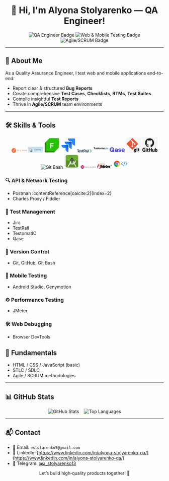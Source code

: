 <h1 align="center">👋 Hi, I'm Alyona Stolyarenko — QA Engineer!</h1>

<p align="center">
  <img src="https://img.shields.io/badge/QA-Engineer-blue?style=for-the-badge&logo=qualityassurance" alt="QA Engineer Badge" />
  <img src="https://img.shields.io/badge/Web%20&%20Mobile%20Testing-success?style=for-the-badge&logo=googlechrome" alt="Web & Mobile Testing Badge" />
  <img src="https://img.shields.io/badge/Agile/SCRUM-blueviolet?style=for-the-badge&logo=scrumalliance" alt="Agile/SCRUM Badge" />
</p>

---

## 🧪 About Me

As a Quality Assurance Engineer, I test web and mobile applications end-to-end:
- Report clear & structured **Bug Reports**
- Create comprehensive **Test Cases**, **Checklists**, **RTMs**, **Test Suites**
- Compile insightful **Test Reports**
- Thrive in **Agile/SCRUM** team environments

---

## 🛠️ Skills & Tools

<p align="center">
  <img src="assets/img/Postman_(software).png" alt="Postman" width="48"/>
  <img src="assets/img/226082568-0a72d438-99c3-4962-8e16-724df840d581.png" alt="Charles Proxy" width="48"/>
  <img src="assets/img/68747470733a2f2f312e62702e626c6f6773706f742e636f6d2f2d7750436d426f39564148552f5836524669696177466b492f4141414141414141466c592f37437262736b35456c65344f577038464c33354842722d46723744543041394c51434c63424741735948512f733.png" alt="Fiddler" width="48"/>
  <img src="assets/img/jira-logo-png_seeklogo-338597.png" alt="Jira" width="48"/>
  <img src="assets/img/TestRail_Logo_Main_02_2x.png" alt="TestRail" width="48"/>
  <img src="assets/img/Testomat_logo.png" alt="TestomatIO" width="48"/>
  <img src="assets/img/images.png" alt="Qase" width="48"/>
  <img src="assets/img/png-clipart-computer-icons-pro-git-github-logo-text-logo-thumbnail.png" alt="Git" width="48"/>
  <img src="assets/img/github-logo-png-hd-11659780126wgzczltlbm.png" alt="GitHub" width="48"/>
  <img src="assets/img/gitbash.png" alt="Git Bash" width="48"/>
  <img src="assets/img/png-clipart-macos-app-icons-android-studio-thumbnail.png" alt="Android Studio" width="48"/>
  <img src="assets/img/095d3681d7fdc1da4e72d354a1b6c747.png" alt="Genymotion" width="48"/>
  <img src="assets/img/Apache_JMeter.png" alt="JMeter" width="48"/>
  <img src="assets/img/1_nOBgxSfY_Mjn6Y1UlAKK4w.jpg" alt="DevTools" width="48"/>
</p>

### 🔍 API & Network Testing  
- Postman :contentReference[oaicite:2]{index=2}  
- Charles Proxy / Fiddler  

### 🧪 Test Management  
- Jira 
- TestRail  
- TestomatIO 
- Qase  

### 🧰 Version Control  
- Git, GitHub, Git Bash  

### 📱 Mobile Testing  
- Android Studio, Genymotion  

### ⚙️ Performance Testing  
- JMeter  

### 🛠️ Web Debugging  
- Browser DevTools  

## 🧠 Fundamentals

- HTML / CSS / JavaScript (basic)
- STLC / SDLC
- Agile / SCRUM methodologies

---

## 📊 GitHub Stats

<p align="center">
  <img src="https://github-readme-stats.vercel.app/api?username=AlenaStolyarenko&show_icons=true&theme=tokyonight" alt="GitHub Stats" />
  &nbsp;&nbsp;
  <img src="https://github-readme-stats.vercel.app/api/top-langs/?username=AlenaStolyarenko&layout=compact&theme=tokyonight" alt="Top Languages" />
</p>

---

## 📬 Contact

- 📧 Email: `estolarenko5@gmail.com`  
- 💼 LinkedIn: [https://www.linkedin.com/in/alyona-stolyarenko-qa/](https://www.linkedin.com/in/alyona-stolyarenko-qa/)  
- 💬 Telegram: [@a_stolyarenko13](https://t.me/a_stolyarenko13)


<p align="center">Let’s build high‑quality products together! 🚀</p>
